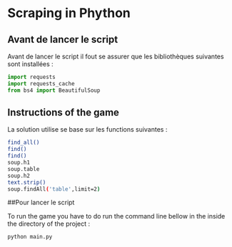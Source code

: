 # Scraping in Phython


## Avant de lancer le script

Avant de lancer le script il fout se assurer que les bibliothèques suivantes sont installées :

```python
import requests
import requests_cache
from bs4 import BeautifulSoup
```

## Instructions of the game

La solution utilise se base sur les functions suivantes :

```bash
find_all()
find()
find()
soup.h1
soup.table
soup.h2
text.strip()
soup.findAll('table',limit=2)
``` 

##Pour lancer le script

To run the game you have to do run the command line bellow in the inside the directory of the project :
```bash
python main.py
```
